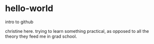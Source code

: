# hello-world
intro to github

christine here. trying to learn something practical, as opposed to all the theory they feed me in grad school. 
